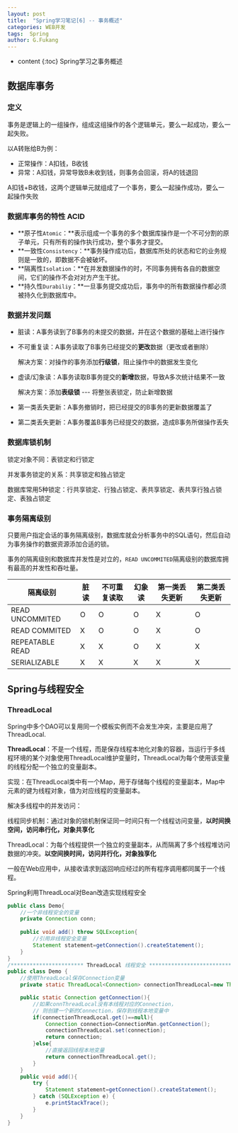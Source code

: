 ```yaml
---
layout: post
title:  "Spring学习笔记[6] -- 事务概述"
categories: WEB开发
tags:  Spring
author: G.Fukang
---
```

* content
{:toc}
Spring学习之事务概述



## 数据库事务

### 定义

事务是逻辑上的一组操作，组成这组操作的各个逻辑单元，要么一起成功，要么一起失败。

以A转账给B为例：

- 正常操作：A扣钱，B收钱
- 异常：A扣钱，异常导致B未收到钱，则事务会回滚，将A的钱退回

A扣钱+B收钱，这两个逻辑单元就组成了一个事务，要么一起操作成功，要么一起操作失败

### 数据库事务的特性 ACID

- **原子性`Atomic`：**表示组成一个事务的多个数据库操作是一个不可分割的原子单元，只有所有的操作执行成功，整个事务才提交。
- **一致性`Consistency`：**事务操作成功后，数据库所处的状态和它的业务规则是一致的，即数据不会被破坏。
- **隔离性`Isolation`：**在并发数据操作的时，不同事务拥有各自的数据空间，它们的操作不会对对方产生干扰。
- **持久性`Durabiliy`：**一旦事务提交成功后，事务中的所有数据操作都必须被持久化到数据库中。

### 数据并发问题

- 脏读：A事务读到了B事务的未提交的数据，并在这个数据的基础上进行操作

- 不可重复读：A事务读取了B事务已经提交的**更改**数据（更改或者删除）

  解决方案：对操作的事务添加**行级锁**，阻止操作中的数据发生变化

- 虚读/幻象读：A事务读取B事务提交的**新增**数据，导致A多次统计结果不一致

  解决方案：添加**表级锁** --- 将整张表锁定，防止新增数据

- 第一类丢失更新：A事务撤销时，把已经提交的B事务的更新数据覆盖了

- 第二类丢失更新：A事务覆盖B事务已经提交的数据，造成B事务所做操作丢失

### 数据库锁机制

锁定对象不同：表锁定和行锁定

并发事务锁定的关系：共享锁定和独占锁定

数据库常用5种锁定：行共享锁定、行独占锁定、表共享锁定、表共享行独占锁定、表独占锁定

### 事务隔离级别

只要用户指定会话的事务隔离级别，数据库就会分析事务中的SQL语句，然后自动为事务操作的数据资源添加合适的锁。

事务的隔离级别和数据库并发性是对立的，`READ UNCOMMITED`隔离级别的数据库拥有最高的并发性和吞吐量。

| 隔离级别        | 脏读 | 不可重复读取 | 幻象读 | 第一类丢失更新 | 第二类丢失更新 |
| --------------- | ---- | ------------ | ------ | -------------- | -------------- |
| READ UNCOMMITED | O    | O            | O      | X              | O              |
| READ COMMITED   | X    | O            | O      | X              | O              |
| REPEATABLE READ | X    | X            | O      | X              | X              |
| SERIALIZABLE    | X    | X            | X      | X              | X              |

## Spring与线程安全

### ThreadLocal

Spring中多个DAO可以复用同一个模板实例而不会发生冲突，主要是应用了ThreadLocal.

**ThreadLocal**：不是一个线程，而是保存线程本地化对象的容器，当运行于多线程环境的某个对象使用ThreadLocal维护变量时，ThreadLocal为每个使用该变量的线程分配一个独立的变量副本。

实现：在ThreadLocal类中有一个Map，用于存储每个线程的变量副本，Map中元素的键为线程对象，值为对应线程的变量副本。

解决多线程中的并发访问：

线程同步机制：通过对象的锁机制保证同一时间只有一个线程访问变量，**以时间换空间，访问串行化，对象共享化**

ThreadLocal：为每个线程提供一个独立的变量副本，从而隔离了多个线程堆访问数据的冲突。**以空间换时间，访问并行化，对象独享化**

一般在Web应用中，从接收请求到返回响应经过的所有程序调用都同属于一个线程。

Spring利用ThreadLocal对Bean改造实现线程安全

```java
public class Demo{
    //一个非线程安全的变量
    private Connection conn;
    
    public void add() throw SQLException{
        //引用非线程安全变量
        Statement statement=getConnection().createStatement();
    }
}
/*********************** ThreadLocal 线程安全 **************************************/
public class Demo {
    //使用ThreadLocal保存Connection变量
    private static ThreadLocal<Connection> connectionThreadLocal=new ThreadLocal<Connection>();

    public static Connection getConnection(){
        //如果connThreadLocal没有本线程对应的Connection，
        // 则创建一个新的Connection，保存到线程本地变量中
        if(connectionThreadLocal.get()==null){
            Connection connection=ConnectionMan.getConnection();
            connectionThreadLocal.set(connection);
            return connection;
        }else{
            //直接返回线程本地变量
            return connectionThreadLocal.get();
        }
    }
    public void add(){
        try {
            Statement statement=getConnection().createStatement();
        } catch (SQLException e) {
            e.printStackTrace();
        }
    }
}
```

